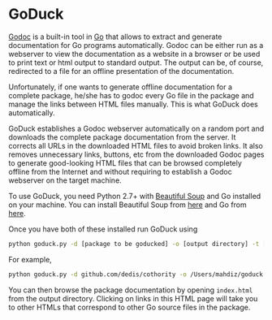 # GoDuck

[Godoc](https://godoc.org/golang.org/x/tools/cmd/godoc) is a built-in tool in
[Go](https://golang.org/) that allows to extract and generate documentation
for Go programs automatically. Godoc can be either run as a webserver to view
the documentation as a website in a browser or be used to print text
or html output to standard output. The output can be, of course, redirected to
a file for an offline presentation of the documentation.

Unfortunately, if one wants to generate offline documentation for a complete
package, he/she has to godoc every Go file in the package and manage the links
between HTML files manually. This is what GoDuck does automatically.

GoDuck establishes a Godoc webserver automatically on a random port and
downloads the complete package documentation from the server. It corrects all
URLs in the downloaded HTML files to avoid broken links. It also removes
unnecessary links, buttons, etc from the downloaded Godoc pages to generate
good-looking HTML files that can be browsed completely offline from the Internet
and without requiring to establish a Godoc webserver on the target machine.

To use GoDuck, you need Python 2.7+ with
[Beautiful Soup](https://www.crummy.com/software/BeautifulSoup)
and Go installed on your machine. You can install Beautiful Soup from [here](https://www.crummy.com/software/BeautifulSoup/bs4/doc/#installing-beautiful-soup)
and Go from [here](https://golang.org/doc/install).

Once you have both of these installed run GoDuck using
```bash
python goduck.py -d [package to be goducked] -o [output directory] -t [project title]
```

For example,
```bash
python goduck.py -d github.com/dedis/cothority -o /Users/mahdiz/goduck -t "The Cothority Project"
```

You can then browse the package documentation by opening `index.html` from the
output directory. Clicking on links in this HTML page will take you to other
HTMLs that correspond to other Go source files in the package.

